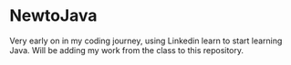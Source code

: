 # NewtoJava
Very early on in my coding journey, using Linkedin learn to start learning Java. 
Will be adding my work from the class to this repository. 
